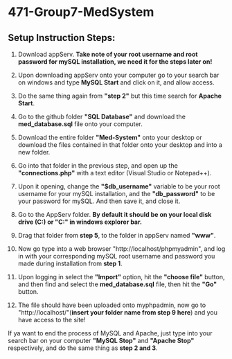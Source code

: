 # 471-Group7-MedSystem

## Setup Instruction Steps:
1. Download appServ. **Take note of your root username and root password for mySQL installation, we need it for the steps later on!**

2. Upon downloading appServ onto your computer go to your search bar on windows and type **MySQL Start** and click on it, and allow access.

3. Do the same thing again from **"step 2"** but this time search for **Apache Start**.

4. Go to the github folder **"SQL Database"** and download the **med_database.sql** file onto your computer.

5. Download the entire folder **"Med-System"** onto your desktop or download the files contained in that folder onto your desktop and into a new folder.

6. Go into that folder in the previous step, and open up the **"connections.php"** with a text editor (Visual Studio or Notepad++).

7. Upon it opening, change the **"$db_username"** variable to be your root username for your mySQL installation, and the **"db_password"** to be your password for mySQL. And then save it, and close it.

8. Go to the AppServ folder. **By default it should be on your local disk drive (C:) or "C:\" in windows explorer bar.**

9. Drag that folder from **step 5**, to the folder in appServ named **"www"**.

10. Now go type into a web browser "http://localhost/phpmyadmin", and log in with your corresponding mySQL root username and password you made during installation from **step 1**.

11. Upon logging in select the **"Import"** option, hit the **"choose file"** button, and then find and select the **med_database.sql** file, then hit the **"Go"** button.

12. The file should have been uploaded onto myphpadmin, now go to "http://localhost/"(**insert your folder name from step 9 here**) and you have access to the site!

If ya want to end the process of MySQL and Apache, just type into your search bar on your computer **"MySQL Stop"** and **"Apache Stop"** respectively, 
and do the same thing as **step 2 and 3**. 

